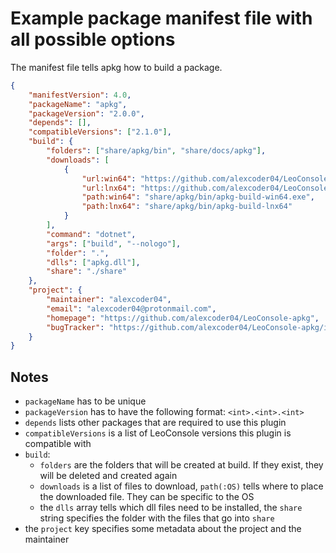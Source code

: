 
# Example package manifest file with all possible options

The manifest file tells apkg how to build a package.

```json
{
    "manifestVersion": 4.0,
    "packageName": "apkg",
    "packageVersion": "2.0.0",
    "depends": [],
    "compatibleVersions": ["2.1.0"],
    "build": {
        "folders": ["share/apkg/bin", "share/docs/apkg"],
        "downloads": [
            {
                "url:win64": "https://github.com/alexcoder04/LeoConsole-apkg-builder/releases/latest/download/apkg-build-win64.exe",
                "url:lnx64": "https://github.com/alexcoder04/LeoConsole-apkg-builder/releases/latest/download/apkg-build-lnx64",
                "path:win64": "share/apkg/bin/apkg-build-win64.exe",
                "path:lnx64": "share/apkg/bin/apkg-build-lnx64"
            }
        ],
        "command": "dotnet",
        "args": ["build", "--nologo"],
        "folder": ".",
        "dlls": ["apkg.dll"],
        "share": "./share"
    },
    "project": {
        "maintainer": "alexcoder04",
        "email": "alexcoder04@protonmail.com",
        "homepage": "https://github.com/alexcoder04/LeoConsole-apkg",
        "bugTracker": "https://github.com/alexcoder04/LeoConsole-apkg/issues"
    }
}
```

## Notes

 - `packageName` has to be unique
 - `packageVersion` has to have the following format: `<int>.<int>.<int>`
 - `depends` lists other packages that are required to use this plugin
 - `compatibleVersions` is a list of LeoConsole versions this plugin is compatible with
 - `build`:
   - `folders` are the folders that will be created at build. If they exist, they will be deleted and created again
   - `downloads` is a list of files to download, `path(:OS)` tells where to place the downloaded file. They can be specific to the OS
   - the `dlls` array tells which dll files need to be installed, the `share` string specifies the folder with the files that go into `share`
 - the `project` key specifies some metadata about the project and the maintainer

